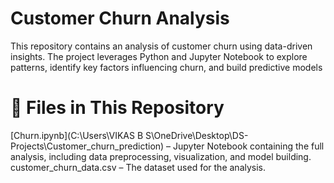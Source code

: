 
# Customer Churn Analysis
This repository contains an analysis of customer churn using data-driven insights. The project leverages Python and Jupyter Notebook to explore patterns, identify key factors influencing churn, and build predictive models

# 📂 Files in This Repository
[Churn.ipynb](C:\Users\VIKAS B S\OneDrive\Desktop\DS-Projects\Customer_churn_prediction) – Jupyter Notebook containing the full analysis, including data preprocessing, visualization, and model building.
customer_churn_data.csv – The dataset used for the analysis.
